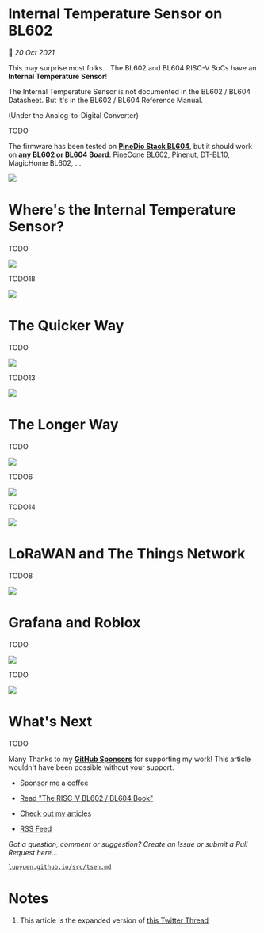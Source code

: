 # Internal Temperature Sensor on BL602

📝 _20 Oct 2021_

This may surprise most folks... The BL602 and BL604 RISC-V SoCs have an __Internal Temperature Sensor__!

The Internal Temperature Sensor is not documented in the BL602 / BL604 Datasheet. But it's in the BL602 / BL604 Reference Manual.

(Under the Analog-to-Digital Converter)

TODO

The firmware has been tested on [__PineDio Stack BL604__](https://lupyuen.github.io/articles/pinedio), but it should work on __any BL602 or BL604 Board__: PineCone BL602, Pinenut, DT-BL10, MagicHome BL602, ...

![](https://lupyuen.github.io/images/tsen-title.jpg)

# Where's the Internal Temperature Sensor?

TODO

![](https://lupyuen.github.io/images/tsen-ref3.png)

TODO18

![](https://lupyuen.github.io/images/tsen-ref4.png)

# The Quicker Way

TODO

![](https://lupyuen.github.io/images/tsen-code4.png)

TODO13

![](https://lupyuen.github.io/images/tsen-output3.png)

# The Longer Way

TODO

![](https://lupyuen.github.io/images/tsen-code5.png)

TODO6

![](https://lupyuen.github.io/images/tsen-code6.png)

TODO14

![](https://lupyuen.github.io/images/tsen-output4.png)

# LoRaWAN and The Things Network

TODO8

![](https://lupyuen.github.io/images/tsen-command2.png)

# Grafana and Roblox

TODO

![](https://lupyuen.github.io/images/tsen-grafana2.png)

TODO

![](https://lupyuen.github.io/images/tsen-roblox2.png)

# What's Next

TODO

Many Thanks to my [__GitHub Sponsors__](https://github.com/sponsors/lupyuen) for supporting my work! This article wouldn't have been possible without your support.

-   [Sponsor me a coffee](https://github.com/sponsors/lupyuen)

-   [Read "The RISC-V BL602 / BL604 Book"](https://lupyuen.github.io/articles/book)

-   [Check out my articles](https://lupyuen.github.io)

-   [RSS Feed](https://lupyuen.github.io/rss.xml)

_Got a question, comment or suggestion? Create an Issue or submit a Pull Request here..._

[`lupyuen.github.io/src/tsen.md`](https://github.com/lupyuen/lupyuen.github.io/blob/master/src/tsen.md)

# Notes

1.  This article is the expanded version of [this Twitter Thread](https://twitter.com/MisterTechBlog/status/1447635784228487169)
